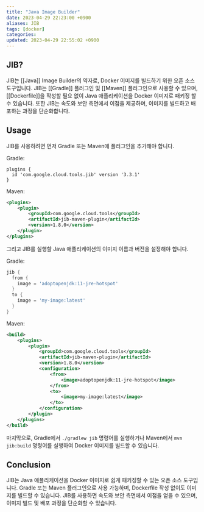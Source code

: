 ```yaml
---
title: "Java Image Builder"
date: 2023-04-29 22:23:00 +0900
aliases: JIB
tags: [docker]
categories: 
updated: 2023-04-29 22:55:02 +0900
---
```


## JIB?

JIB는 [[Java]] Image Builder의 약자로, Docker 이미지를 빌드하기 위한 오픈 소스 도구입니다. JIB는 [[Gradle]] 플러그인 및 [[Maven]] 플러그인으로 사용할 수 있으며, [[Dockerfile]]을 작성할 필요 없이 Java 애플리케이션을 Docker 이미지로 패키징 할 수 있습니다. 또한 JIB는 속도와 보안 측면에서 이점을 제공하며, 이미지를 빌드하고 배포하는 과정을 단순화합니다.

## Usage

JIB를 사용하려면 먼저 Gradle 또는 Maven에 플러그인을 추가해야 합니다.

Gradle:

```
plugins {
  id 'com.google.cloud.tools.jib' version '3.3.1'
}
```

Maven:

```xml
<plugins>
    <plugin>
        <groupId>com.google.cloud.tools</groupId>
        <artifactId>jib-maven-plugin</artifactId>
        <version>1.8.0</version>
    </plugin>
</plugins>
```

그리고 JIB를 실행할 Java 애플리케이션의 이미지 이름과 버전을 설정해야 합니다.

Gradle:

```groovy
jib {
  from {
    image = 'adoptopenjdk:11-jre-hotspot'
  }
  to {
    image = 'my-image:latest'
  }
}
```

Maven:

```xml
<build>
    <plugins>
        <plugin>
            <groupId>com.google.cloud.tools</groupId>
            <artifactId>jib-maven-plugin</artifactId>
            <version>1.8.0</version>
            <configuration>
                <from>
                    <image>adoptopenjdk:11-jre-hotspot</image>     
                </from>             
                <to>           
                    <image>my-image:latest</image>           
                </to>         
            </configuration>     
        </plugin>   
    </plugins> 
</build>

```

마지막으로, Gradle에서 `./gradlew jib` 명령어를 실행하거나 Maven에서 `mvn jib:build` 명령어를 실행하여 Docker 이미지를 빌드할 수 있습니다.

## Conclusion

JIB는 Java 애플리케이션을 Docker 이미지로 쉽게 패키징할 수 있는 오픈 소스 도구입니다. Gradle 또는 Maven 플러그인으로 사용 가능하며, Dockerfile 작성 없이도 이미지를 빌드할 수 있습니다. JIB를 사용하면 속도와 보안 측면에서 이점을 얻을 수 있으며, 이미지 빌드 및 배포 과정을 단순화할 수 있습니다.
